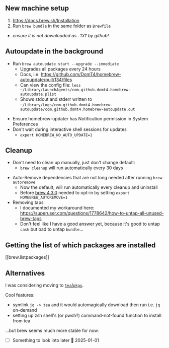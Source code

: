 ## New machine setup
1. https://docs.brew.sh/Installation
2. Run `brew bundle` in the same folder as `Brewfile`
  - *ensure it is not downloaded as `.TXT` by github!*

## Autoupdate in the background

- Run `brew autoupdate start --upgrade --immediate`
  * Upgrades all packages every 24 hours
  * Docs, i.e. https://github.com/DomT4/homebrew-autoupdate/pull/134/files 
  * Can view the config file: `less ~/Library/LaunchAgents/com.github.domt4.homebrew-autoupdate.plist`
  * Shows stdout and stderr written to `~/Library/Logs/com.github.domt4.homebrew-autoupdate/com.github.domt4.homebrew-autoupdate.out`
* Ensure homebrew-updater has Notification permission in System Preferences
* Don't wait during interactive shell sessions for updates
  * `export HOMEBREW_NO_AUTO_UPDATE=1`

## Cleanup
- Don't need to clean up manually, just don't change default:
  * `brew cleanup` will run automatically every 30 days
* Auto-Remove dependencies that are not long needed after running `brew autoremove`
  * Now the default, will run automatically every cleanup and uninstall
  * Before [brew 4.3.0](https://github.com/Homebrew/brew/releases/tag/4.3.0) needed to opt-in by setting `export HOMEBREW_AUTOREMOVE=1`
* Removing taps
  * I documented my workaround here: https://superuser.com/questions/1778642/how-to-untap-all-unused-brew-taps
  * Don't feel like I have a good answer yet, because it's good to untap `cask` but bad to untap `bundle`...

## Getting the list of which packages are installed
[[brew.listpackages]]

## Alternatives
I was considering moving to [`tea`/`pkgx`](tea.md).

Cool features:

- symlink `jq -> tea` and it would automagically download then run i.e. `jq` on-demand
- setting up zsh shell's (or pwsh?) command-not-found function to install from tea

...but brew seems much more stable for now.
- [ ] Something to look into later 🛫 2025-01-01
